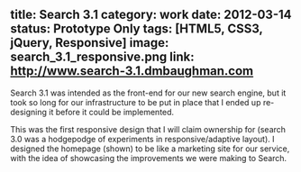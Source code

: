 title: Search 3.1
category: work
date: 2012-03-14
status: Prototype Only
tags: [HTML5, CSS3, jQuery, Responsive]
image: search_3.1_responsive.png
link: http://www.search-3.1.dmbaughman.com
---
Search 3.1 was intended as the front-end for our new search engine, but it took so long for our infrastructure to be put in place that I ended up re-designing it before it could be implemented.

This was the first responsive design that I will claim ownership for (search 3.0 was a hodgepodge of experiments in responsive/adaptive layout).  I designed the homepage (shown) to be like a marketing site for our service, with the idea of showcasing the improvements we were making to Search.